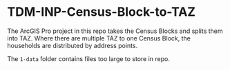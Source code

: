 # TDM-INP-Census-Block-to-TAZ

The ArcGIS Pro project in this repo takes the Census Blocks and splits them into TAZ. Where there are multiple TAZ to one Census Block, the households are distributed by address points.

The `1-data` folder contains files too large to store in repo.
